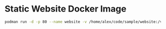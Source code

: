 # Static Website Docker Image
```bash
podman run -d -p 80 --name website -v /home/alex/code/sample/website:/var/www/html/website:Z alexxmde/nginx nginx
```
